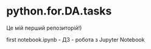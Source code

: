 # python.for.DA.tasks
Це мій перший репозиторій!)

first notebook.ipynb - ДЗ - робота з Jupyter Notebook
